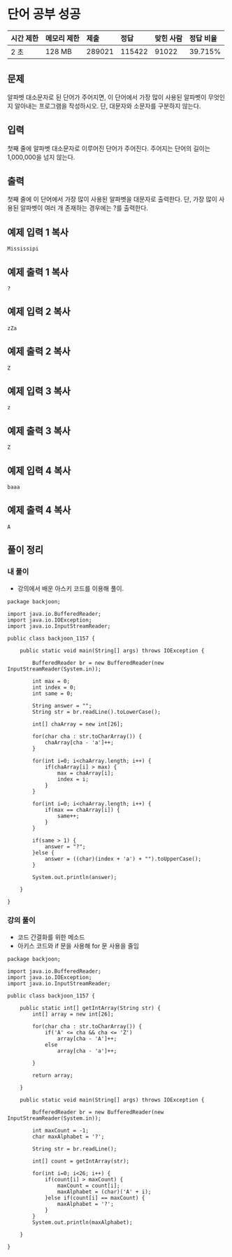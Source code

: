 # 단어 공부 성공

| 시간 제한 | 메모리 제한 | 제출   | 정답   | 맞힌 사람 | 정답 비율 |
| :-------- | :---------- | :----- | :----- | :-------- | :-------- |
| 2 초      | 128 MB      | 289021 | 115422 | 91022     | 39.715%   |

## 문제

알파벳 대소문자로 된 단어가 주어지면, 이 단어에서 가장 많이 사용된 알파벳이 무엇인지 알아내는 프로그램을 작성하시오. 단, 대문자와 소문자를 구분하지 않는다.

## 입력

첫째 줄에 알파벳 대소문자로 이루어진 단어가 주어진다. 주어지는 단어의 길이는 1,000,000을 넘지 않는다.

## 출력

첫째 줄에 이 단어에서 가장 많이 사용된 알파벳을 대문자로 출력한다. 단, 가장 많이 사용된 알파벳이 여러 개 존재하는 경우에는 ?를 출력한다.

## 예제 입력 1 복사

```
Mississipi
```

## 예제 출력 1 복사

```
?
```

## 예제 입력 2 복사

```
zZa
```

## 예제 출력 2 복사

```
Z
```

## 예제 입력 3 복사

```
z
```

## 예제 출력 3 복사

```
Z
```

## 예제 입력 4 복사

```
baaa
```

## 예제 출력 4 복사

```
A
```



## 풀이 정리



### 내 풀이

* 강의에서 배운 아스키 코드를 이용해 풀이.

```
package backjoon;

import java.io.BufferedReader;
import java.io.IOException;
import java.io.InputStreamReader;

public class backjoon_1157 {

	public static void main(String[] args) throws IOException {
		
		BufferedReader br = new BufferedReader(new InputStreamReader(System.in));

		int max = 0;
		int index = 0;
		int same = 0;
		
		String answer = "";
		String str = br.readLine().toLowerCase();
		
		int[] chaArray = new int[26];
		
		for(char cha : str.toCharArray()) {
			chaArray[cha - 'a']++;
		}
		
		for(int i=0; i<chaArray.length; i++) {
			if(chaArray[i] > max) {
				max = chaArray[i];
				index = i;
			}
		}
		
		for(int i=0; i<chaArray.length; i++) {
			if(max == chaArray[i]) {
				same++;
			}
		}
		
		if(same > 1) {
			answer = "?";
		}else {
			answer = ((char)(index + 'a') + "").toUpperCase();
		}
		
		System.out.println(answer);
		
	}

}

```



### 강의 풀이

* 코드 간결화를 위한 메소드
* 아키스 코드와 if 문을 사용해 for 문 사용을 줄임

```
package backjoon;

import java.io.BufferedReader;
import java.io.IOException;
import java.io.InputStreamReader;

public class backjoon_1157 {
	
	public static int[] getIntArray(String str) {
		int[] array = new int[26];
		
		for(char cha : str.toCharArray()) {
			if('A' <= cha && cha <= 'Z')
				array[cha - 'A']++;
			else	
				array[cha - 'a']++;
			
		}
		
		return array;
		
	}

	public static void main(String[] args) throws IOException {
		
		BufferedReader br = new BufferedReader(new InputStreamReader(System.in));

		int maxCount = -1;
		char maxAlphabet = '?';
		
		String str = br.readLine();
		
		int[] count = getIntArray(str);
		
		for(int i=0; i<26; i++) {
			if(count[i] > maxCount) {
				maxCount = count[i];
				maxAlphabet = (char)('A' + i);
			}else if(count[i] == maxCount) {
				maxAlphabet = '?';
			}
		}
		System.out.println(maxAlphabet);
		
	}

}

```


